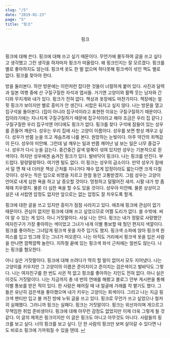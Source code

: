 ```yaml
---
slug: "/5"
date: "2019-01-23"
page: "5"
title: "핑크"
---
```


<div style="text-align: center;">
    <div class="post-line" style="display: inline-block; line-height:160%">
    핑크
    </div>
</div>

<br>

핑크에 대해 쓴다. 핑크에 대해 쓰고 싶기 때문이다. 무언가에 몰두하여 글을 쓰고 싶다고 생각했고 그런 생각을 하자마자 핑크가 떠올랐다. 왜 핑크인지는 잘 모르겠다. 핑크를 별로 좋아하지도 않는데. 핑크색 옷도 한 벌 없으며 하다못해 핑크색이 섞인 책도 별로 없다. 핑크를 찾아야 한다.

방을 둘러본다. 하얀 방문에는 이런저런 잡다한 것들이 너절하게 붙어 있다. 사진과 달력과 일본 여행 중에 산 구질구질한 자석과 엽서들. 거기엔 고양이와 활짝 웃는 남자와 간디와 무지개와 내가 있다. 핑크가 전혀 없다. 책상과 옷장에도 마찬가지다. 책장에는 얼핏 핑크가 보이지만 별로 흥미가 안 생긴다. 서랍은 뒤지고 싶지 않다. 나는 방문을 열고 집구석을 돌아본다. (집이 아니라 집구석이라고 표현한 이유는 구질구질하기 때문이다. 집이라기에는 지나치게 구질구질하기 때문에 집구석이라고 해야 조금은 우리 집 같다.) 구질구질한 우리 집구석엔 어디에도 핑크가 없다. 핑크를 찾다 구석에 잠들어 있는 성우를 흔들어 깨운다. 성우는 우리 집에 사는 고양이 이름이다. 성우를 보면 항상 깨우고 싶다. 성우가 반쯤 눈을 뜨고 게슴츠레 나를 본다. 원망하는 눈빛이다. 아주 약간의 죄책감이 든다. 성우야 미안해. 그런데 널 깨우는 일과 반쯤 깨어난 널 보는 일은 너무 즐겁구나. 성우가 다시 눈을 감는다. 중간중간 갈색 얼룩이 섞여 있지만 성우는 기본적으로 흰색이다. 하지만 성우에겐 숨겨진 핑크가 있다. 발바닥이 핑크다. 나는 핑크를 만진다. 부드럽다. 말랑말랑하다. 여기엔 털도 없다. 이 핑크는 성우의 급소이다. 만약 성우가 잠에서 덜 깬 채 내 더러운 책상 근처를 지나가다 재수 없게 압정이라도 밟는다면 크게 다칠 것이다. 성우는 작은 입으로 비명을 지르고 한참 동안 고통받겠지. 그럼 성우는 고양이 언어로 내게 심한 욕을 하고 날 증오할 것이다. 멍청하고 덜떨어진 새끼. 시팔 내가 방 좀 제때 치우랬지. 물론 더 심한 욕을 할 수도 있을 것이다. 성우야 미안해. 물론 상상이고 실은 내 서랍엔 압정도 없지만 앞으로는 없는 압정도 잘 치우도록 할게.

핑크에 대한 글을 쓰고 있지만 흥미가 점점 사라지고 있다. 애초에 핑크에 관심이 없기 때문이다. 관심이 없지만 핑크에 대해 쓰고 싶었으므로 어쩔 도리가 없다. 쓸 수밖에. 써야 알 수 있는 게 있다. 아니 거짓말이다. 사실 나는 안다. 핑크는 내가 정말로 사랑했던 여자친구가 가장 좋아하는 색이었고 그녀가 내게 이별 통보할 때 줬던 편지지 색깔이다. 핑크를 좋아하는 그녀답게 핑크색 옷을 자주 입기도 했지. 핑크색 소파에 앉아 핑크색 원피스를 입고 빙그레 웃는 그녀가 떠오른다. 나는 아직도 거리에서 핑크색 옷을 입은 사람을 만나면 깜짝깜짝 놀란다. 지하철 끝에 있는 핑크색 좌석 근처에는 얼씬도 않는다. 나는 핑크를 혐오한다.

아니 실은 거짓말이다. 핑크에 대해 쓰려다가 딱히 할 말이 없어서 모두 지어냈다. 나는 고양이를 키우지만 그 고양이의 이름은 준이치이고 준이치는 검은색이고 발바닥도 그렇다. 나는 여자친구를 한 번도 사귄 적 없고 핑크를 좋아하는 지인도 전혀 없다. 아니 실은 이것도 거짓말이다. 나는 지금까지 총 네 번의 연애를 해봤고 블로그 안부 게시판을 통해 이별 통보를 받은 적이 있다. 한 사람은 헤어질 때 내 얼굴에 가래를 칵 뱉기도 했다. 그들은 유난히 검은색을 좋아했으며 내가 키우는 고양이는 회색이다. 그리고 나는 지금 핑크색 팬티만 입고 불 꺼진 방에 누워 글을 쓰고 있다. 핑크로 무언가 쓰고 싶었으나 철저히 실패했다. 그러니까 핑크는 실패다. 핑크는 거짓말이다. 핑크는 위선자이며 게으르고 무책임한 취업 준비생이다. 핑크에 대해 아무런 감정도 없었지만 이제 더욱 그렇게 될 것 같다. 이 글의 제목은 핑크이지만 이 글은 핑크도 아니고 아무것도 아니다. 사람들의 핑크를 보고 싶다. 너의 핑크를 보고 싶다. 단 한 사람의 핑크만 보며 살아갈 수 있다면 나도 비로소 핑크에 가까워질 수 있을 텐데. <a href="/">↵</a>
